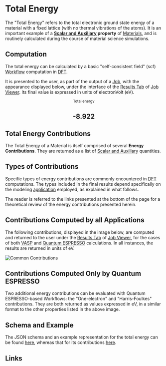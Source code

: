 # Total Energy

The "Total Energy" refers to the total electronic ground state energy of a material with a fixed lattice (with no thermal vibrations of the atoms). It is an important example of a **[Scalar and Auxiliary](../../properties/classification/general.md) property** of [Materials](../../materials/overview.md), and is routinely calculated during the course of material science simulations. 

## Computation

The total energy can be calculated by a basic "self-consistent field" (scf) [Workflow](../../workflows/overview.md) computation in [DFT](../../models/dft/overview.md). 

It is presented to the user, as part of the output of a [Job](../../jobs/overview.md), with the appearance displayed below, under the interface of the [Results Tab](../../jobs/ui/results-tab.md) of [Job Viewer](../../jobs/ui/viewer.md). Its final value is expressed in units of electronVolt (eV).

<div class="clearfix">
    <center>
        <div class="chart"><i class="zmdi zmdi-battery-flash zmdi-hc-3x"></i></div>
        <div class="count">
        	<small>Total energy</small>
            <h2>-8.922</h2>
        </div>
     </center>
</div>

## Total Energy Contributions

The Total Energy of a Material is itself comprised of several **Energy Contributions**. They are returned as a list of [Scalar and Auxiliary](../../properties/classification/general.md) quantities.

## Types of Contributions

Specific types of energy contributions are commonly encountered in [DFT](../../models/dft/overview.md) computations. The types included in the final results depend specifically on the modeling [application](../../software/applications.md) employed, as explained in what follows.

The reader is referred to the links presented at the bottom of the page for a theoretical review of the energy contributions presented herein.

## Contributions Computed by all Applications

The following contributions, displayed in the image below, are computed and returned to the user under the [Results Tab](../../jobs/ui/results-tab.md) of [Job Viewer](../../jobs/ui/viewer.md), for the cases of both [VASP](../../software/modeling/vasp.md) and [Quantum ESPRESSO](../../software/modeling/quantum-espresso.md) calculations. In all instances, the results are returned in units of eV. 

![Common Contributions](/images/Properties/common-contributions.png "Common Contributions")

## Contributions Computed Only by Quantum ESPRESSO

Two additional energy contributions can be evaluated with Quantum ESPRESSO-based Workflows: the "One-electron" and "Harris-Foulkes" contributions. They are both returned as values expressed in eV, in a similar format to the other properties listed in the above image. 

## Schema and Example 

The JSON schema and an example representation for the total energy can be found [here](../../properties/data/list.md#total-energy), whereas that for its contributions [here](../../properties/data/list.md#total-energy-contributions).
 
## Links 

[^1]: [Wikipedia Ewald summation, Website](https://en.wikipedia.org/wiki/Ewald_summation)

[^2]: [Wikipedia Hartree–Fock method, Website](https://en.wikipedia.org/wiki/Hartree%E2%80%93Fock_method)

[^3]: [Introduction to Density Functional Theory and Exchange-Correlation Energy Functionals, Website](https://www.uio.no/studier/emner/matnat/fys/FYS4411/v11/undervisningsmateriale/Lecture_notes_and_literature/jones.pdf)

[^4]: [Wikipedia Harris functional, Website](https://en.wikipedia.org/wiki/Harris_functional)
